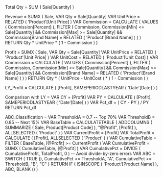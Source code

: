 Total Qty = SUM ( Sale[Quantity] )


Revenue =
SUMX (
    Sale,
    VAR Qty = Sale[Quantity]
    VAR UnitPrice =
        RELATED ( 'Product'[Unit Price] )
    VAR Commission =
        CALCULATE (
            VALUES ( Commission[Percent] ),
            FILTER (
                Commission,
                Commission[Min] <= Sale[Quantity]
                    && Commission[Max] >= Sale[Quantity]
                    && Commission[Brand Name] = RELATED ( 'Product'[Brand Name] )
            )
        )
    RETURN
        Qty * UnitPrice * ( 1 - Commission )
)


Profit =
SUMX (
    Sale,
    VAR Qty = Sale[Quantity]
    VAR UnitPrice =
        RELATED ( 'Product'[Unit Price] )
    VAR UnitCost =
        RELATED ( 'Product'[Unit Cost] )
    VAR Commission =
        CALCULATE (
            VALUES ( Commission[Percent] ),
            FILTER (
                Commission,
                Commission[Min] <= Sale[Quantity]
                    && Commission[Max] >= Sale[Quantity]
                    && Commission[Brand Name] = RELATED ( 'Product'[Brand Name] )
            )
        )
    RETURN
        Qty * ( UnitPrice - UnitCost ) * ( 1 - Commission )
)


LY_Profit =
CALCULATE ( [Profit], SAMEPERIODLASTYEAR ( 'Date'[Date] ) )


Comparison with LY =
VAR CY = [Profit]
VAR PY =
    CALCULATE ( [Profit], SAMEPERIODLASTYEAR ( 'Date'[Date] ) )
VAR Pct_df = ( CY - PY ) / PY
RETURN
    Pct_df


ABC_Classification =
VAR ThresholdA = 0.7 -- Top 70%
VAR ThresholdB = 0.85 -- Next 15%
VAR BaseTable =
    CALCULATETABLE (
        ADDCOLUMNS ( SUMMARIZE ( Sale, Product[Product Code] ), "@Profit", [Profit] ),
        ALLSELECTED ( 'Product' )
    )
VAR CurrentProfit = [Profit]
VAR TotalProfit =
    CALCULATE ( [Profit], ALLSELECTED ( 'Product' ) )
VAR CumulativeTable =
    FILTER ( BaseTable, [@Profit] >= CurrentProfit )
VAR CumulativeProfit =
    SUMX ( CumulativeTable, [@Profit] )
VAR CumulativePct =
    DIVIDE ( CumulativeProfit, TotalProfit, 0 ) -- Avoid divide-by-zero errors
VAR ABC =
    SWITCH (
        TRUE (),
        CumulativePct <= ThresholdA, "A",
        CumulativePct <= ThresholdB, "B",
        "C"
    )
RETURN
    IF ( ISINSCOPE ( 'Product'[Product Name] ), ABC, BLANK () )


